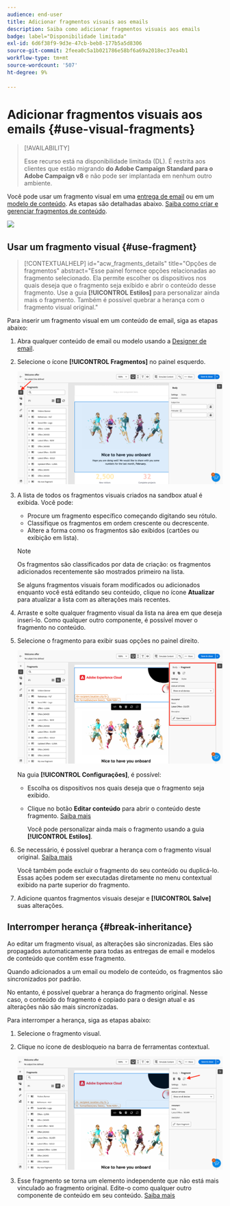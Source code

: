 ```yaml
---
audience: end-user
title: Adicionar fragmentos visuais aos emails
description: Saiba como adicionar fragmentos visuais aos emails
badge: label="Disponibilidade limitada"
exl-id: 6d6f38f9-9d3e-47cb-beb8-177b5a5d8306
source-git-commit: 2feea0c5a1b021786e58bf6a69a2018ec37ea4b1
workflow-type: tm+mt
source-wordcount: '507'
ht-degree: 9%

---
```


# Adicionar fragmentos visuais aos emails {#use-visual-fragments}

>[!AVAILABILITY]
>
>Esse recurso está na disponibilidade limitada (DL). É restrita aos clientes que estão migrando **do Adobe Campaign Standard para o Adobe Campaign v8** e não pode ser implantada em nenhum outro ambiente.

Você pode usar um fragmento visual em uma [entrega de email](../email/get-started-email-designer.md) ou em um [modelo de conteúdo](../email/use-email-templates.md). As etapas são detalhadas abaixo. [Saiba como criar e gerenciar fragmentos de conteúdo](fragments.md).

![](assets/fragments.gif)

## Usar um fragmento visual {#use-fragment}

>[!CONTEXTUALHELP]
>id="acw_fragments_details"
>title="Opções de fragmentos"
>abstract="Esse painel fornece opções relacionadas ao fragmento selecionado. Ela permite escolher os dispositivos nos quais deseja que o fragmento seja exibido e abrir o conteúdo desse fragmento. Use a guia **[!UICONTROL Estilos]** para personalizar ainda mais o fragmento. Também é possível quebrar a herança com o fragmento visual original."

<!-- pas vu dans l'UI-->

Para inserir um fragmento visual em um conteúdo de email, siga as etapas abaixo:

1. Abra qualquer conteúdo de email ou modelo usando a [Designer de email](../email/get-started-email-designer.md).

1. Selecione o ícone **[!UICONTROL Fragmentos]** no painel esquerdo.

   ![](assets/fragments-in-designer.png)

1. A lista de todos os fragmentos visuais criados na sandbox atual é exibida. Você pode:

   * Procure um fragmento específico começando digitando seu rótulo.
   * Classifique os fragmentos em ordem crescente ou decrescente.
   * Altere a forma como os fragmentos são exibidos (cartões ou exibição em lista).

   >[!NOTE]
   >
   >Os fragmentos são classificados por data de criação: os fragmentos adicionados recentemente são mostrados primeiro na lista.

   Se alguns fragmentos visuais foram modificados ou adicionados enquanto você está editando seu conteúdo, clique no ícone **Atualizar** para atualizar a lista com as alterações mais recentes.

1. Arraste e solte qualquer fragmento visual da lista na área em que deseja inseri-lo. Como qualquer outro componente, é possível mover o fragmento no conteúdo.

1. Selecione o fragmento para exibir suas opções no painel direito.

   ![](assets/fragment-right-pane.png)

   Na guia **[!UICONTROL Configurações]**, é possível:

   * Escolha os dispositivos nos quais deseja que o fragmento seja exibido.
   * Clique no botão **Editar conteúdo** para abrir o conteúdo deste fragmento. [Saiba mais](../content/fragments.md#edit-fragments)

     Você pode personalizar ainda mais o fragmento usando a guia **[!UICONTROL Estilos]**.

1. Se necessário, é possível quebrar a herança com o fragmento visual original. [Saiba mais](#break-inheritance)

   Você também pode excluir o fragmento do seu conteúdo ou duplicá-lo. Essas ações podem ser executadas diretamente no menu contextual exibido na parte superior do fragmento.

1. Adicione quantos fragmentos visuais desejar e **[!UICONTROL Salve]** suas alterações.

## Interromper herança {#break-inheritance}

Ao editar um fragmento visual, as alterações são sincronizadas. Eles são propagados automaticamente para todas as entregas de email e modelos de conteúdo que contêm esse fragmento.

Quando adicionados a um email ou modelo de conteúdo, os fragmentos são sincronizados por padrão.

No entanto, é possível quebrar a herança do fragmento original. Nesse caso, o conteúdo do fragmento é copiado para o design atual e as alterações não são mais sincronizadas.

Para interromper a herança, siga as etapas abaixo:

1. Selecione o fragmento visual.

1. Clique no ícone de desbloqueio na barra de ferramentas contextual.

   ![](assets/fragment-break-inheritance.png)

1. Esse fragmento se torna um elemento independente que não está mais vinculado ao fragmento original. Edite-o como qualquer outro componente de conteúdo em seu conteúdo. [Saiba mais](../email/content-components.md)
